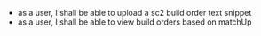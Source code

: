 - as a user, I shall be able to upload a sc2 build order text snippet
- as a user, I shall be able to view build orders based on matchUp
